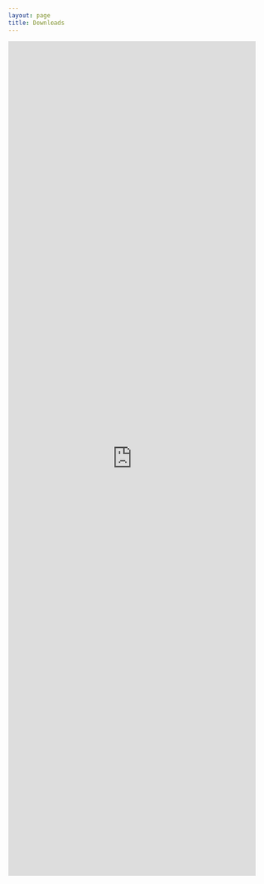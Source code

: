 ```yaml
---
layout: page
title: Downloads
---
```


<iframe frameborder="0" style="overflow:hidden;height:1700px;width:100%" height="100%" width="100%"  src="http://oss.linn.co.uk/trac/wiki/DownloadKazoo"></iframe>
